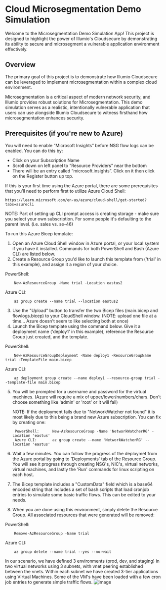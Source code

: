 # Cloud Microsegmentation Demo Simulation

Welcome to the Microsegmentation Demo Simulation App! This project is designed to highlight the power of Illumio's Cloudsecure by demonstrating its ability to secure and microsegment a vulnerable application environment effectively.

## Overview

The primary goal of this project is to demonstrate how Illumio Cloudsecure can be leveraged to implement microsegmentation within a complex cloud environment.

Microsegmentation is a critical aspect of modern network security, and Illumio provides robust solutions for Microsegmentation. This demo simulation serves as a realistic, intentionally vulnerable application that users can use alongside Illumio Cloudsecure to witness firsthand how microsegmentation enhances security.

## Prerequisites (if you're new to Azure)

You will need to enable “Microsoft Insights” before NSG flow logs can be enabled. You can do this by: 

- Click on your Subscription Name 
- Scroll down on left panel to “Resource Providers” near the bottom 
- There will be an entry called “microsoft.insights”. Click on it then click on the Register button up top. 

If this is your first time using the Azure portal, there are some prerequisites that you’ll need to perform first to utilize Azure Cloud Shell: 

	https://learn.microsoft.com/en-us/azure/cloud-shell/get-started?tabs=azurecli 

NOTE: Part of setting up CLI prompt access is creating storage - make sure you select your own subscription. For some people it's defaulting to the parent level. (i.e. sales vs. se-46)

To run this Azure Bicep template:

1. Open an Azure Cloud Shell window in Azure portal, or your local system if you have it installed. Commands for both PowerShell and Bash (Azure CLI) are listed below.
2. Create a Resource Group you'd like to launch this template from ('trial' in this example), and assign it a region of your choice.

PowerShell:

		New-AzResourceGroup -Name trial -Location eastus2

Azure CLI:

		az group create --name trial --location eastus2

3. Use the "Upload" button to transfer the two Bicep files (main.bicep and flowlogs.bicep) to your CloudShell window. (NOTE: upload one file at a time... Azure doesn't seem to like selecting both at once)
4. Launch the Bicep template using the command below. Give it a deployment name ('deploy1' in this example), reference the Resource Group just created, and the template.

PowerShell:

		New-AzResourceGroupDeployment -Name deploy1 -ResourceGroupName trial -TemplateFile main.bicep

Azure CLI:

		az deployment group create --name deploy1 --resource-group trial --template-file main.bicep

5. You will be prompted for a username and password for the virtual machines. (Azure will require a mix of upper/lower/numbers/chars. Don't choose something like 'admin' or 'root' or it will fail)

	NOTE: If the deployment fails due to "NetworkWatcher not found" it is most likely due to this being a brand new Azure subscription. You can fix by creating one:
      
		PowerShell:      New-AzResourceGroup -Name 'NetworkWatcherRG' -Location 'eastus'   
		Azure CLI:       az group create --name 'NetworkWatcherRG' --location 'eastus'   
   
7. Wait a few minutes. You can follow the progress of the deploymet from the Azure portal by going to 'Deployments' tab of the Resource Group. You will see it progress through creating NSG's, NIC's, virtual networks, virtual machines, and lastly the 'Run' commands for linux scripting on each host.
8. The Bicep template includes a "CustomData" field which is a base64 encoded string that includes a set of bash scripts that load cronjob entries to simulate some basic traffic flows. This can be edited to your needs.
9. When you are done using this environment, simply delete the Resource Group. All associated resources that were generated will be removed:

PowerShell:

		Remove-AzResourceGroup -Name trial

Azure CLI:

		az group delete --name trial --yes --no-wait


In our scenario, we have defined 3 environments (prod, dev, and staging) in two virtual networks using 3 subnets, with vnet peering established between the vnets. Within each subnet we have created 3-tier applications using Virtual Machines. Some of the VM's have been loaded with a few cron job entries to generate simple traffic flows.
![image](https://github.com/illumio-shield/CloudSecure-Azure-Demo-Template/assets/157409030/82b8d528-c087-462a-9815-779134936cbc)

